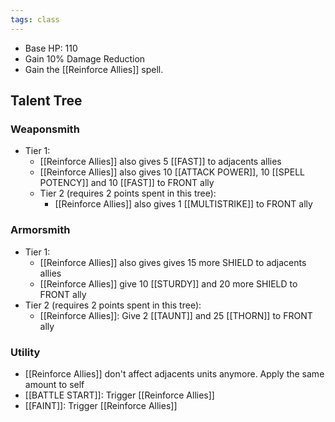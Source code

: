 ```yaml
---
tags: class
---
```

* Base HP: 110
* Gain 10% Damage Reduction
* Gain the [[Reinforce Allies]] spell.

## Talent Tree

### Weaponsmith
- Tier 1:
	- [[Reinforce Allies]] also gives 5 [[FAST]] to adjacents allies
	- [[Reinforce Allies]] also gives 10 [[ATTACK POWER]], 10 [[SPELL POTENCY]] and 10 [[FAST]] to FRONT ally
  - Tier 2 (requires 2 points spent in this tree):
	  - [[Reinforce Allies]] also gives 1 [[MULTISTRIKE]] to FRONT ally

### Armorsmith
- Tier 1:
	- [[Reinforce Allies]] also gives gives 15 more SHIELD to adjacents allies
	- [[Reinforce Allies]] give 10 [[STURDY]] and 20 more SHIELD to FRONT ally
- Tier 2 (requires 2 points spent in this tree):
	- [[Reinforce Allies]]: Give 2 [[TAUNT]] and 25 [[THORN]] to FRONT ally

### Utility
- [[Reinforce Allies]] don't affect adjacents units anymore. Apply the same amount to self
- [[BATTLE START]]: Trigger [[Reinforce Allies]]
- [[FAINT]]: Trigger [[Reinforce Allies]]